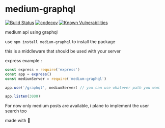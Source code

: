 # medium-graphql

[![Build Status](https://travis-ci.org/jsparanoguy/medium-graphql.svg?branch=master)](https://travis-ci.org/jsparanoguy/medium-graphql)
[![codecov](https://codecov.io/gh/jsparanoguy/medium-graphql/branch/master/graph/badge.svg)](https://codecov.io/gh/jsparanoguy/medium-graphql)
[![Known Vulnerabilities](https://snyk.io/test/github/jsparanoguy/medium-graphql/badge.svg)](https://snyk.io/test/github/jsparanoguy/medium-graphql)

medium api using graphql

use ``npm install medium-graphql`` to install the package

this is a middleware that should be used with your server 

express example :
```javascript
const express = require('express')
const app = express()
const mediumServer = require('medium-graphql')

app.use('/graphql', mediumServer) // you can use whatever path you want for the middleware

app.listen(3000)
```
For now only medium posts are available, i plane to implement the user search too

made with :heartbeat:
